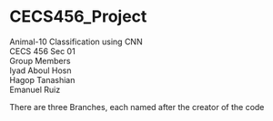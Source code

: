 # CECS456_Project
Animal-10 Classification using CNN  
CECS 456 Sec 01  
Group Members  
Iyad Aboul Hosn  
Hagop Tanashian  
Emanuel Ruiz  

There are three Branches, each named after the creator of the code  




